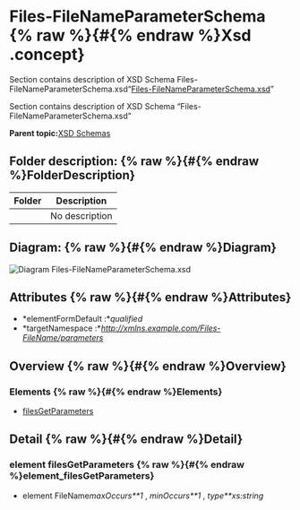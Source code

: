 # Files-FileNameParameterSchema {% raw %}{#{% endraw %}Xsd .concept}

Section contains description of XSD Schema Files-FileNameParameterSchema.xsd“[Files-FileNameParameterSchema.xsd](Files-FileNameParameterSchema.xsd)”

Section contains description of XSD Schema “Files-FileNameParameterSchema.xsd”

**Parent topic:**[XSD Schemas](../../../projects/com.odido-rfp-demo.application_1.0.0_ear/common/xsd.md)

## Folder description: {% raw %}{#{% endraw %}FolderDescription}

|Folder|Description|
|------|-----------|
| |No description|

## Diagram: {% raw %}{#{% endraw %}Diagram}

![Diagram
              Files-FileNameParameterSchema.xsd](Files-FileNameParameterSchema.xsd.png)

## Attributes {% raw %}{#{% endraw %}Attributes}

-   *elementFormDefault :**qualified*
-   *targetNamespace :**http://xmlns.example.com/Files-FileName/parameters*

## Overview {% raw %}{#{% endraw %}Overview}

### Elements {% raw %}{#{% endraw %}Elements}

-   [filesGetParameters](#element_filesGetParameters)

## Detail {% raw %}{#{% endraw %}Detail}

### element filesGetParameters {% raw %}{#{% endraw %}element_filesGetParameters}

-   element FileName*maxOccurs**1* , *minOccurs**1* , *type**xs:string*

